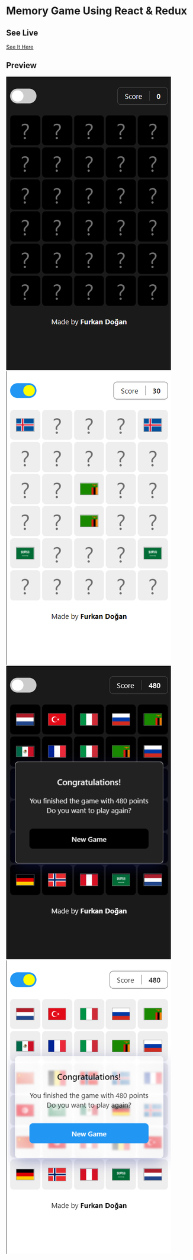 # Memory Game Using React & Redux

## See Live
[See It Here](https://hafiza.netlify.app)

## Preview
![img](./public/ss1.png) ![img](./public/ss2.png)
![img](./public/ss3.png) ![img](./public/ss4.png)
